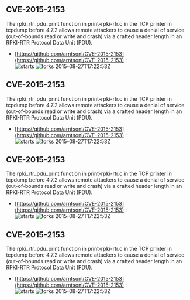 ## CVE-2015-2153
 The rpki_rtr_pdu_print function in print-rpki-rtr.c in the TCP printer in tcpdump before 4.7.2 allows remote attackers to cause a denial of service (out-of-bounds read or write and crash) via a crafted header length in an RPKI-RTR Protocol Data Unit (PDU).

- [https://github.com/arntsonl/CVE-2015-2153](https://github.com/arntsonl/CVE-2015-2153) :  
![starts](https://img.shields.io/github/stars/arntsonl/CVE-2015-2153.svg) 
![forks](https://img.shields.io/github/forks/arntsonl/CVE-2015-2153.svg) 
2015-08-27T17:22:53Z

## CVE-2015-2153
 The rpki_rtr_pdu_print function in print-rpki-rtr.c in the TCP printer in tcpdump before 4.7.2 allows remote attackers to cause a denial of service (out-of-bounds read or write and crash) via a crafted header length in an RPKI-RTR Protocol Data Unit (PDU).

- [https://github.com/arntsonl/CVE-2015-2153](https://github.com/arntsonl/CVE-2015-2153) :  
![starts](https://img.shields.io/github/stars/arntsonl/CVE-2015-2153.svg) 
![forks](https://img.shields.io/github/forks/arntsonl/CVE-2015-2153.svg) 
2015-08-27T17:22:53Z

## CVE-2015-2153
 The rpki_rtr_pdu_print function in print-rpki-rtr.c in the TCP printer in tcpdump before 4.7.2 allows remote attackers to cause a denial of service (out-of-bounds read or write and crash) via a crafted header length in an RPKI-RTR Protocol Data Unit (PDU).

- [https://github.com/arntsonl/CVE-2015-2153](https://github.com/arntsonl/CVE-2015-2153) :  
![starts](https://img.shields.io/github/stars/arntsonl/CVE-2015-2153.svg) 
![forks](https://img.shields.io/github/forks/arntsonl/CVE-2015-2153.svg) 
2015-08-27T17:22:53Z

## CVE-2015-2153
 The rpki_rtr_pdu_print function in print-rpki-rtr.c in the TCP printer in tcpdump before 4.7.2 allows remote attackers to cause a denial of service (out-of-bounds read or write and crash) via a crafted header length in an RPKI-RTR Protocol Data Unit (PDU).

- [https://github.com/arntsonl/CVE-2015-2153](https://github.com/arntsonl/CVE-2015-2153) :  
![starts](https://img.shields.io/github/stars/arntsonl/CVE-2015-2153.svg) 
![forks](https://img.shields.io/github/forks/arntsonl/CVE-2015-2153.svg) 
2015-08-27T17:22:53Z

